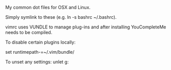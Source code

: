 My common dot files for OSX and Linux.

Simply symlink to these (e.g. ln -s bashrc ~/.bashrc).

vimrc uses VUNDLE to manage plug-ins and after installing YouCompleteMe needs to be compiled.

To disable certain plugins locally:

  set runtimepath-=~/.vim/bundle/<plugin dir>

To unset any settings:  unlet g:<variable>
